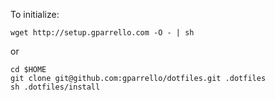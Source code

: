 To initialize:
```
wget http://setup.gparrello.com -O - | sh
```
or
```shell
cd $HOME
git clone git@github.com:gparrello/dotfiles.git .dotfiles
sh .dotfiles/install
```

